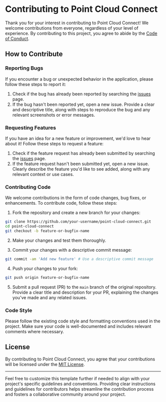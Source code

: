 # Contributing to Point Cloud Connect

Thank you for your interest in contributing to Point Cloud Connect! We welcome contributions from everyone, regardless of your level of experience. By contributing to this project, you agree to abide by the [Code of Conduct](CODE_OF_CONDUCT.md).

## How to Contribute

### Reporting Bugs

If you encounter a bug or unexpected behavior in the application, please follow these steps to report it:

1. Check if the bug has already been reported by searching the [issues](https://github.com/your-username/point-cloud-connect/issues) page.
2. If the bug hasn't been reported yet, open a new issue. Provide a clear and descriptive title, along with steps to reproduce the bug and any relevant screenshots or error messages.

### Requesting Features

If you have an idea for a new feature or improvement, we'd love to hear about it! Follow these steps to request a feature:

1. Check if the feature request has already been submitted by searching the [issues](https://github.com/your-username/point-cloud-connect/issues) page.
2. If the feature request hasn't been submitted yet, open a new issue. Clearly describe the feature you'd like to see added, along with any relevant context or use cases.

### Contributing Code

We welcome contributions in the form of code changes, bug fixes, or enhancements. To contribute code, follow these steps:

1. Fork the repository and create a new branch for your changes:

```bash
git clone https://github.com/your-username/point-cloud-connect.git
cd point-cloud-connect
git checkout -b feature-or-bugfix-name
```

2. Make your changes and test them thoroughly.

3. Commit your changes with a descriptive commit message:

```bash
git commit -am 'Add new feature' # Use a descriptive commit message
```

4. Push your changes to your fork:

```bash
git push origin feature-or-bugfix-name
```

5. Submit a pull request (PR) to the `main` branch of the original repository. Provide a clear title and description for your PR, explaining the changes you've made and any related issues.

### Code Style

Please follow the existing code style and formatting conventions used in the project. Make sure your code is well-documented and includes relevant comments where necessary.

## License

By contributing to Point Cloud Connect, you agree that your contributions will be licensed under the [MIT License](LICENSE).

---

Feel free to customize this template further if needed to align with your project's specific guidelines and conventions. Providing clear instructions and guidelines for contributors helps streamline the contribution process and fosters a collaborative community around your project.
